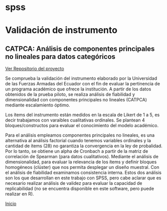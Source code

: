 # spss
# Validación de instrumento 
 ## CATPCA: Análisis de componentes principales no lineales para datos categóricos 
 
 [Ver Repositorio del proyecto](https://github.com/VaneFigueroa/spss.git)
 
 
Se comprueba la validación del instrumento elaborado por la Universidad de las Fuerzas Armadas del Ecuador con el fin de evaluar la pertinencia de un programa académico que ofrece la institución. A partir de los datos obtenidos de la prueba piloto, se realiza análisis de fiabilidad y dimensionalidad con componentes principales no lineales (CATPCA) mediante escalamiento óptimo. 

Los ítems del instrumento están medidos en la escala de Likert de 1 a 5, es decir trabajamos con varaibles cualitativas ordinales. Se plantean 4 bloques/constructos para evaluar el conocimiento del modelo académico. 
 
Para el análisis empleamos componentes principales no lineales, es una alternativa al análisis factorial cuando tenemos variables ordinales y la cantidad de ítems (28) no garantiza la convergencia en la ley de probalidad. Por lo tanto, se obtiene un alpha de Cronbach a partir de la matriz de correlación de Spearman (para datos cualitativos). Mediante el análisis de dimensionalidad, para evaluar  la relevancia de los ítems  y definir bloques homogéneos (clúster) que nos permita desplegar un diseño muestral. Con el análisis de fiabilidad examinamos consistencia interna.  Estos dos análisis son los que desarrollan en este trabajo con SPSS, pero cabe aclarar que es necesario realizar análisis de validez para evaluar la capacidad de replicabilidad (no se encuentra disponible en este software, pero puede realizar en R). 


[Inicio](https://vanefigueroa.github.io/Portwebsite.github.io/)
